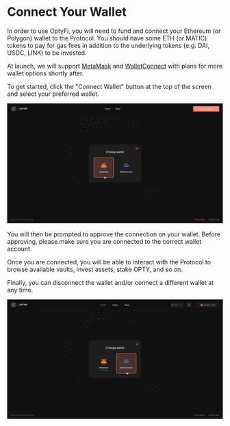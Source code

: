 # Connect Your Wallet

In order to use OptyFi, you will need to fund and connect your Ethereum \(or Polygon\) wallet to the Protocol. You should have some ETH \(or MATIC\) tokens to pay for gas fees in addition to the underlying tokens \(e.g. DAI, USDC, LINK\) to be invested.

At launch, we will support [MetaMask](https://metamask.io/) and [WalletConnect](https://walletconnect.org/) with plans for more wallet options shortly after.

To get started, click the "Connect Wallet" button at the top of the screen and select your preferred wallet.

![Choose your preferred wallet to connect to OptyFi.](../../.gitbook/assets/choose-wallet-1.svg)

You will then be prompted to approve the connection on your wallet. Before approving, please make sure you are connected to the correct wallet account.

Once you are connected, you will be able to interact with the Protocol to browse available vaults, invest assets, stake OPTY, and so on.

Finally, you can disconnect the wallet and/or connect a different wallet at any time.

![You can select a different wallet any time.](../../.gitbook/assets/change-wallet-1.svg)

